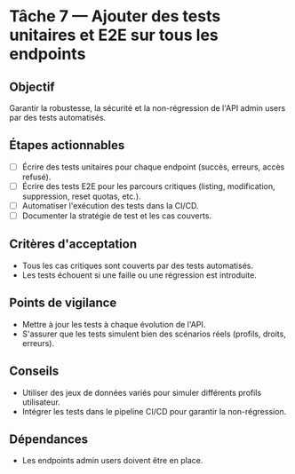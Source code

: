 # Tâche 7 — Ajouter des tests unitaires et E2E sur tous les endpoints

## Objectif
Garantir la robustesse, la sécurité et la non-régression de l'API admin users par des tests automatisés.

## Étapes actionnables
- [ ] Écrire des tests unitaires pour chaque endpoint (succès, erreurs, accès refusé).
- [ ] Écrire des tests E2E pour les parcours critiques (listing, modification, suppression, reset quotas, etc.).
- [ ] Automatiser l'exécution des tests dans la CI/CD.
- [ ] Documenter la stratégie de test et les cas couverts.

## Critères d'acceptation
- Tous les cas critiques sont couverts par des tests automatisés.
- Les tests échouent si une faille ou une régression est introduite.

## Points de vigilance
- Mettre à jour les tests à chaque évolution de l'API.
- S'assurer que les tests simulent bien des scénarios réels (profils, droits, erreurs).

## Conseils
- Utiliser des jeux de données variés pour simuler différents profils utilisateur.
- Intégrer les tests dans le pipeline CI/CD pour garantir la non-régression.

## Dépendances
- Les endpoints admin users doivent être en place. 